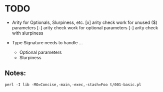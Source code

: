 <!----------------------------------------------------------------------------->
# TODO
<!----------------------------------------------------------------------------->

- Arity for Optionals, Slurpiness, etc.
    [x] arity check work for unused ($) parameters
    [-] arity check work for optional parameters
    [-] arity check with slurpiness

- Type Signature needs to handle ...
    - Optional parameters
    - Slurpiness

<!----------------------------------------------------------------------------->
## Notes:

`perl -I lib -MO=Concise,-main,-exec,-stash=Foo t/001-basic.pl`

<!----------------------------------------------------------------------------->
